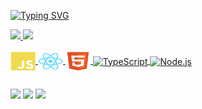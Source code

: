 [![Typing SVG](https://readme-typing-svg.demolab.com?font=Fira+Code&weight=200&size=19&pause=1000&color=F4F7F7&width=435&lines=+Hello+there!+My+name+is+Valter+Ferreira!;Software+Developer)](https://git.io/typing-svg)
<div>
  <a href='https://github.com/NekkieDev'>
  <img height="180em" src="https://github-readme-stats.vercel.app/api?username=nekkiedev&show_icons=true&theme=dark&include_all_commits=true&count_private=true"/>   <img height = '180em' src='https://github-readme-stats.vercel.app/api/top-langs/?username=nekkiedev&layout=compact&langs_count=16&theme=dark'/>
    </div>

<div style="display: inline_block"><br>
  <img align="center" alt="Js" height="30" width="40" src="https://raw.githubusercontent.com/devicons/devicon/master/icons/javascript/javascript-plain.svg">
  <img align="center" alt="React" height="30" width="40" src="https://raw.githubusercontent.com/devicons/devicon/master/icons/react/react-original.svg">
  <img align="center" alt="HTML" height="30" width="40" src="https://raw.githubusercontent.com/devicons/devicon/master/icons/html5/html5-original.svg">
  <img align="center" alt="TypeScript" height="30" width="40" src="https://icongr.am/devicon/typescript-original.svg?size=128&color=currentColor">
  <img align="center" alt="Node.js" height="30" width="40" src="https://icongr.am/devicon/nodejs-original.svg?size=128&color=currentColor"

  
 
</div>

##
       
<div> 
  <a href="https://www.instagram.com/valtferreira/" target="_blank"><img src="https://img.shields.io/badge/-Instagram-%23E4405F?style=for-the-badge&logo=instagram&logoColor=white" target="_blank"></a>
  <a href = "mailto:valterfpaiva.12@gmail.com" target="_blank"><img src='https://img.shields.io/badge/Gmail-D14836?style=for-the-badge&logo=gmail&logoColor=white' target="_blank"></a>
  <a href="https://www.linkedin.com/in/valter-ferreira-junior/" target="_blank"><img src="https://img.shields.io/badge/-LinkedIn-%230077B5?style=for-the-badge&logo=linkedin&logoColor=white" target="_blank"></a>
 
  
</div>

